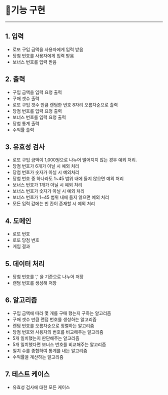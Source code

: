 # 🚀기능 구현

---

## 1. 입력
- 로또 구입 금액을 사용자에게 입력 받음
- 당첨 번호를 사용자에게 입력 받음
-  보너스 번호를 입력 받음

## 2. 출력
- 구입 금액을 입력 요청 출력
- 구매 갯수 출력
- 로또 구입 갯수 만큼 랜덤한 번호 8자리 오름차순으로 출력
- 당첨 번호를 입력 요청 출력
- 보너스 번호를 입력 요청 출력
- 당첨 통계 출력
- 수익률 출력

## 3. 유효성 검사
- 로또 구입 금액이 1,000원으로 나누어 떨어지지 않는 경우 예외 처리.
- 당첨 번호가 6개가 아닐 시 예외 처리
- 당첨 번호가 숫자가 아닐 시 예외처리
- 당첨 번호 중 하나라도 1~45 범위 내에 들지 않으면 예외 처리
- 보너스 번호가 1개가 아닐 시 예외 처리
- 보너스 번호가 숫자가 아닐 시 예외 처리
- 보너스 번호가 1~45 범위 내에 들지 않으면 예외 처리
- 모든 입력 값에는 빈 칸이 존재할 시 예외 처리

## 4. 도메인
- 로또 번호
- 로또 당첨 번호
- 게임 결과


## 5. 데이터 처리
- 당첨 번호를 ',' 을 기준으로 나누어 저장
- 랜덤 번호를 생성해 저장

## 6. 알고리즘
- 구입 금액에 따라 몇 개를 구매 했는지 구하는 알고리즘
- 구매 갯수 만큼 랜덤 번호를 생성하는 알고리즘
- 랜덤 번호를 오름차순으로 정렬하는 알고리즘
- 당첨 번호와 사용자의 번호를 비교해주는 알고리즘
- 5개 일치했는지 판단해주는 알고리즘
- 5개 일치했다면 보너스 번호를 비교해주는 알고리즘
- 일치 수를 종합하여 통계를 내는 알고리즘
- 수익률을 계산하는 알고리즘

## 7. 테스트 케이스
- 유효성 검사에 대한 모든 케이스



